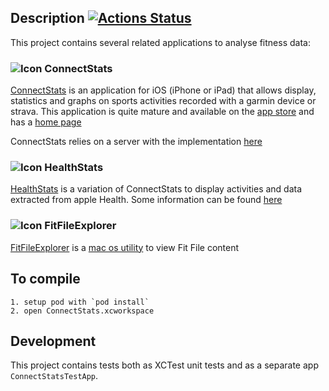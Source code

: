 ## Description [![Actions Status](https://github.com/roznet/connectstats/workflows/CI/badge.svg)](https://github.com/roznet/connectstats/actions)

This project contains several related applications to analyse fitness data:

### ![Icon](https://github.com/roznet/connectstats/raw/master/ConnectStats/Media.xcassets/ConnectStatsNewAppIcon.appiconset/ConnectStatsNewAppIcon76.png) ConnectStats

[ConnectStats](https://itunes.apple.com/app/apple-store/id581697248?mt=8) is an application for iOS (iPhone or iPad) that allows display, statistics and graphs on sports activities recorded with a garmin device or strava. This application is quite mature and available on the [app store](https://itunes.apple.com/app/apple-store/id581697248?mt=8) and has a [home page](https://ro-z.net/blog/connectstats/)

ConnectStats relies on a server with the implementation [here](https://github.com/roznet/connectstats_server)

### ![Icon](https://github.com/roznet/connectstats/raw/master/ConnectStats/Media.xcassets/HealthStatsAppIcon.appiconset/Icon76.png) HealthStats

[HealthStats](https://itunes.apple.com/us/app/healthstats/id912378669?ls=1&mt=8&ign-msr=https%3A%2F%2Fitunesconnect.apple.com%2FWebObjects%2FiTunesConnect.woa%2Fra%2Fng%2Fapp%2F912378669) is a variation of ConnectStats to display activities and data extracted from apple Health. Some information can be found [here](https://ro-z.net/blog/healthstats/)

### ![Icon](https://github.com/roznet/connectstats/raw/master/FitFileExplorer/Assets.xcassets/FitExplorerIcon76.imageset/FITFileExplorerIcons76.png)  FitFileExplorer

[FitFileExplorer](https://itunes.apple.com/us/app/fit-file-explorer/id1244431640?ls=1&mt=12) is a [mac os utility](https://ro-z.net/blog/fitfileexplorer/) to view Fit File content


## To compile

	1. setup pod with `pod install`
	2. open ConnectStats.xcworkspace
	

## Development

This project contains tests both as XCTest unit tests and as a separate app `ConnectStatsTestApp`.


